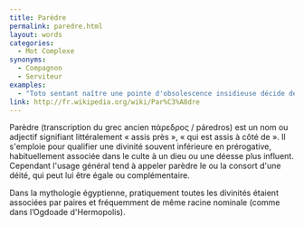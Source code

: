 ```yaml
---
title: Parèdre
permalink: paredre.html
layout: words
categories:
  - Mot Complexe
synonyms:
  - Compagnon
  - Serviteur
examples:
  - "Toto sentant naître une pointe d'obsolescence insidieuse décide de prendre sa retraite. Il choisit donc comme parèdre... Mickey. (cf. Histoires)"
link: http://fr.wikipedia.org/wiki/Par%C3%A8dre
---
```


Parèdre (transcription du grec ancien &#960;&#940;&#961;&#949;&#948;&#961;&#959;&#962; / páredros) est un nom ou adjectif signifiant littéralement «  assis près », « qui est assis à côté de ». Il s'emploie pour qualifier une divinité souvent inférieure en prérogative, habituellement associée dans le culte à un dieu ou une déesse plus influent. Cependant l'usage général tend à appeler parèdre le ou la consort d'une déité, qui peut lui être égale ou complémentaire.

Dans la mythologie égyptienne, pratiquement toutes les divinités étaient associées par paires et fréquemment de même racine nominale (comme dans l’Ogdoade d'Hermopolis).
